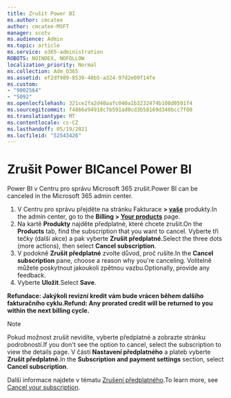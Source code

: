 ```yaml
---
title: Zrušit Power BI
ms.author: cmcatee
author: cmcatee-MSFT
manager: scotv
ms.audience: Admin
ms.topic: article
ms.service: o365-administration
ROBOTS: NOINDEX, NOFOLLOW
localization_priority: Normal
ms.collection: Adm_O365
ms.assetid: ef2df989-8539-48b5-a324-97d2e09f14fe
ms.custom:
- "9002564"
- "5092"
ms.openlocfilehash: 321ce2fa2d40aafc040a1b3232474b108d0501f4
ms.sourcegitcommit: f4866e94918c7b591ad0cd3b58169d340bcc7f00
ms.translationtype: MT
ms.contentlocale: cs-CZ
ms.lasthandoff: 05/19/2021
ms.locfileid: "52543426"
---
```

# <a name="cancel-power-bi"></a><span data-ttu-id="a1231-102">Zrušit Power BI</span><span class="sxs-lookup"><span data-stu-id="a1231-102">Cancel Power BI</span></span>

<span data-ttu-id="a1231-103">Power BI v Centru pro správu Microsoft 365 zrušit.</span><span class="sxs-lookup"><span data-stu-id="a1231-103">Power BI can be canceled in the Microsoft 365 admin center.</span></span>

1. <span data-ttu-id="a1231-104">V Centru pro správu přejděte na stránku Fakturace **> [vaše](https://go.microsoft.com/fwlink/p/?linkid=842054)** produkty.</span><span class="sxs-lookup"><span data-stu-id="a1231-104">In the admin center, go to the **Billing > [Your products](https://go.microsoft.com/fwlink/p/?linkid=842054)** page.</span></span>
2. <span data-ttu-id="a1231-105">Na kartě **Produkty** najděte předplatné, které chcete zrušit.</span><span class="sxs-lookup"><span data-stu-id="a1231-105">On the **Products** tab, find the subscription that you want to cancel.</span></span> <span data-ttu-id="a1231-106">Vyberte tři tečky (další akce) a pak vyberte **Zrušit předplatné.**</span><span class="sxs-lookup"><span data-stu-id="a1231-106">Select the three dots (more actions), then select **Cancel subscription**.</span></span>
3. <span data-ttu-id="a1231-107">V podokně **Zrušit předplatné** zvolte důvod, proč rušíte.</span><span class="sxs-lookup"><span data-stu-id="a1231-107">In the **Cancel subscription** pane, choose a reason why you're canceling.</span></span> <span data-ttu-id="a1231-108">Volitelně můžete poskytnout jakoukoli zpětnou vazbu.</span><span class="sxs-lookup"><span data-stu-id="a1231-108">Optionally, provide any feedback.</span></span>
4. <span data-ttu-id="a1231-109">Vyberte **Uložit**.</span><span class="sxs-lookup"><span data-stu-id="a1231-109">Select **Save**.</span></span>

<span data-ttu-id="a1231-110">**Refundace: Jakýkoli revizní kredit vám bude vrácen během dalšího fakturačního cyklu.**</span><span class="sxs-lookup"><span data-stu-id="a1231-110">**Refund: Any prorated credit will be returned to you within the next billing cycle.**</span></span>

> [!NOTE]
> <span data-ttu-id="a1231-111">Pokud možnost zrušit nevidíte, vyberte předplatné a zobrazte stránku podrobností.</span><span class="sxs-lookup"><span data-stu-id="a1231-111">If you don't see the option to cancel, select the subscription to view the details page.</span></span> <span data-ttu-id="a1231-112">V části **Nastavení předplatného** a plateb vyberte **Zrušit předplatné.**</span><span class="sxs-lookup"><span data-stu-id="a1231-112">In the **Subscription and payment settings** section, select **Cancel subscription**.</span></span>

<span data-ttu-id="a1231-113">Další informace najdete v tématu [Zrušení předplatného](/microsoft-365/commerce/subscriptions/cancel-your-subscription).</span><span class="sxs-lookup"><span data-stu-id="a1231-113">To learn more, see [Cancel your subscription](/microsoft-365/commerce/subscriptions/cancel-your-subscription).</span></span>